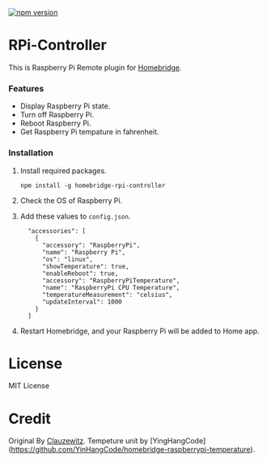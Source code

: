 [![npm version](https://badge.fury.io/js/homebridge-raspberrypi-remote.svg)](https://badge.fury.io/js/homebridge-raspberrypi-remote)

# RPi-Controller
This is Raspberry Pi Remote plugin for [Homebridge](https://github.com/nfarina/homebridge). 



### Features
* Display Raspberry Pi state.
* Turn off Raspberry Pi.
* Reboot Raspberry Pi.
* Get Raspberry Pi tempature in fahrenheit.



### Installation
1. Install required packages.

   ```
   npm install -g homebridge-rpi-controller
   ```

2. Check the OS of Raspberry Pi.

3. Add these values to `config.json`.

    ```
      "accessories": [
        {
          "accessory": "RaspberryPi",
          "name": "Raspberry Pi",
          "os": "linux",
          "showTemperature": true,
          "enableReboot": true,
          "accessory": "RaspberryPiTemperature",
          "name": "RaspberryPi CPU Temperature",
          "temperatureMeasurement": "celsius",
          "updateInterval": 1000
        }
      ]
    ```

4. Restart Homebridge, and your Raspberry Pi will be added to Home app.



# License
MIT License

# Credit

Original By [Clauzewitz](https://github.com/clauzewitz).
Tempeture unit by [YingHangCode] (https://github.com/YinHangCode/homebridge-raspberrypi-temperature).
